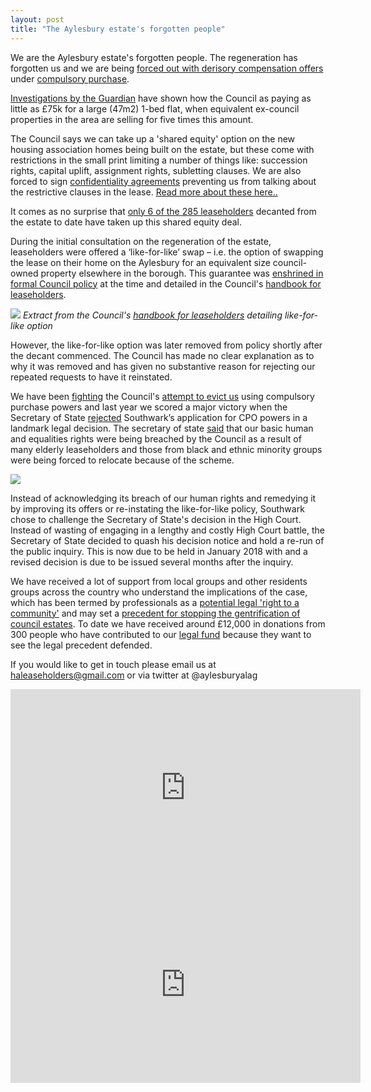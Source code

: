 ```yaml
---
layout: post
title: "The Aylesbury estate's forgotten people"
---
```

We are the Aylesbury estate's forgotten people. The regeneration has forgotten us and we are being [forced out with derisory compensation offers](http://heygatewashome.org/img/SNWolverton.pdf) under [compulsory purchase](http://heygatewashome.org/img/SouthwarkNews9July2014.pdf).

[Investigations by the Guardian](https://www.theguardian.com/cities/2016/sep/20/aylesbury-estate-ruling-future-regeneration-sajid-javid) have shown how the Council as paying as little as £75k for a large (47m2) 1-bed flat, when equivalent ex-council properties in the area are selling for five times this amount.

The Council says we can take up a 'shared equity' option on the new housing association homes being built on the estate, but these come with restrictions in the small print limiting a number of things like: succession rights, capital uplift, assignment rights, subletting clauses. We are also forced to sign [confidentiality agreements](https://halag.files.wordpress.com/2015/11/confidentiality_agreement.pdf) preventing us from talking about the restrictive clauses in the lease. [Read more about these here..]()

It comes as no surprise that [only 6 of the 285 leaseholders](https://www.whatdotheyknow.com/request/aylesbury_estate_regeneration_de#incoming-1055033) decanted from the estate to date have taken up this shared equity deal.

During the initial consultation on the regeneration of the estate, leaseholders were offered a ‘like-for-like’ swap – i.e. the option of swapping the lease on their home on the Aylesbury for an equivalent size council-owned property elsewhere in the borough. This guarantee was [enshrined in formal Council policy](http://www.southwark.gov.uk/download/downloads/id/1850/executive_report) at the time and detailed in the Council's [handbook for leaseholders](https://www.whatdotheyknow.com/request/331856/response/818864/attach/3/64145%20RedR%20Homeowner.pdf).

![](https://i1.wp.com/35percent.org/img/aylesburyhandbookswap.png)
*Extract from the Council's [handbook for leaseholders](https://www.whatdotheyknow.com/request/331856/response/818864/attach/3/64145%20RedR%20Homeowner.pdf) detailing like-for-like option*

However, the like-for-like option was later removed from policy shortly after the decant commenced. The Council has made no clear explanation as to why it was removed and has given no substantive reason for rejecting our repeated requests to have it reinstated. 

We have been [fighting](http://35percent.org/2015-05-02-aylesbury-estate-compulsory-purchase-order-public-inquiry/) the Council's [attempt to evict us](http://www.bbc.co.uk/news/uk-england-london-29098960) using compulsory purchase powers and last year we scored a major victory when the Secretary of State [rejected](https://www.theguardian.com/society/2016/sep/16/government-blocks-controversial-plan-to-force-out-housing-estate-residents) Southwark’s application for CPO powers in a landmark legal decision. The secretary of state [said](http://35percent.org/img/Decision_Letter_Final.pdf) that our basic human and equalities rights were being breached by the Council as a result of many elderly leaseholders and those from black and ethnic minority groups were being forced to relocate because of the scheme.

![](/ouraylesbury/img/oscprotest2.jpg)

Instead of acknowledging its breach of our human rights and remedying it by improving its offers or re-instating the like-for-like policy, Southwark chose to challenge the Secretary of State's decision in the High Court. Instead of wasting of engaging in a lengthy and costly High Court battle, the Secretary of State decided to quash his decision notice and hold a re-run of the public inquiry. This is now due to be held in January 2018 with and a revised decision is due to be issued several months after the inquiry. 

We have received a lot of support from local groups and other residents groups across the country who understand the implications of the case, which has been termed by professionals as a [potential legal 'right to a community'](http://hsfnotes.com/realestatedevelopment/2016/09/28/a-new-right-to-a-community-decision-by-the-secretary-of-state-not-to-confirm-the-cpo-for-aylesbury-estate/) and may set a [precedent for stopping the gentrification of council estates](https://www2.le.ac.uk/offices/press/press-releases/2016/september/aylesbury-decision-could-set-precedent-for-stopping-gentrification-of-council-estates-says-expert). To date we have received around £12,000 in donations from 300 people who have contributed to our [legal fund](https://www.gofundme.com/aylesbury-the-right-to-a-community-2uefgf2s) because they want to see the legal precedent defended. 

If you would like to get in touch please email us at haleaseholders@gmail.com or via twitter at @aylesburyalag

<iframe width="560" height="315" src="https://www.youtube.com/embed/Z1j_UP39cn0" frameborder="0" allowfullscreen></iframe>

<iframe width="560" height="315" src="https://www.youtube.com/embed/RtvghCKNJjQ" frameborder="0" allowfullscreen></iframe>


